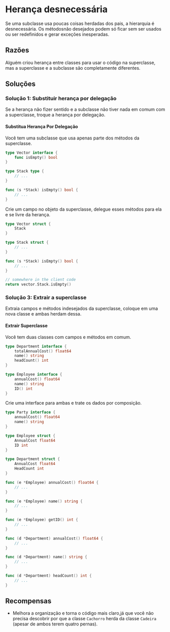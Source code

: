 # Herança desnecessária

Se uma subclasse usa poucas coisas herdadas dos pais, a hierarquia é desnecessária. Os métodosnão desejados podem só ficar sem ser usados ou ser redefinidos e gerar exceções inesperadas.

## Razões

Alguém criou herança entre classes para usar o código na superclasse, mas a superclasse e a subclasse são completamente diferentes.

## Soluções

### Solução 1: Substituir herança por delegação

Se a herança não fizer sentido e a subclasse não tiver nada em comum com a superclasse, troque a herança por delegação.

#### Substitua Herança Por Delegação

Você tem uma subclasse que usa apenas parte dos métodos da superclasse.

```go
type Vector interface {
    func isEmpty() bool
}

type Stack type {
    // ...
}

func (s *Stack) isEmpty() bool {
    // ...
}
```

Crie um campo no objeto da superclasse, delegue esses métodos para ela e se livre da herança.

```go
type Vector struct {
    Stack
}

type Stack struct {
    // ...
}

func (s *Stack) isEmpty() bool {
    // ...
}

// somewhere in the client code
return vector.Stack.isEmpty()
```

### Solução 3: Extrair a superclasse

Extraia campos e métodos indesejados da superclasse, coloque em uma nova classe e ambas herdam dessa.

#### Extrair Superclasse

Você tem duas classes com campos e métodos em comum.

```go
type Department interface {
    totalAnnualCost() float64
    name() string
    headCount() int
}

type Employee interface {
    annualCost() float64
    name() string
    ID() int
}
```

Crie uma interface para ambas e trate os dados por composição.

```go
type Party interface {
    annualCost() float64
    name() string
}

type Employee struct {
    AnnualCost float64
    ID int
}

type Department struct {
    AnnualCost float64
    HeadCount int
}

func (e *Employee) annualCost() float64 {
    // ...
}

func (e *Employee) name() string {
    // ...
}

func (e *Employee) getID() int {
    // ...
}

func (d *Department) annualCost() float64 {
    // ...
}

func (d *Department) name() string {
    // ...
}

func (d *Department) headCount() int {
    // ...
}
```

## Recompensas

- Melhora a organização e torna o código mais claro,já que você não precisa descobrir por que a classe `Cachorro` herda da classe `Cadeira` (apesar de ambos terem quatro pernas).
